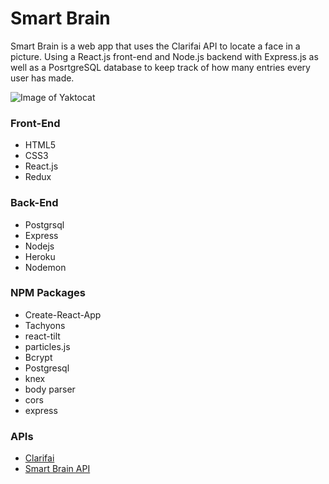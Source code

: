 # Smart Brain

Smart Brain is a web app that uses the Clarifai API to locate a face in a picture. Using a React.js front-end and Node.js backend with Express.js as well as a PosrtgreSQL database to keep track of how many entries every user has made.

![Image of Yaktocat](https://i.imgur.com/5kfvTeG.png)

### Front-End
- HTML5
- CSS3
- React.js
- Redux

### Back-End
- Postgrsql
- Express
- Nodejs
- Heroku
- Nodemon

### NPM Packages 
- Create-React-App
- Tachyons
- react-tilt
- particles.js
- Bcrypt
- Postgresql
- knex
- body parser
- cors
- express

### APIs
- [Clarifai](https://www.clarifai.com/)
- [Smart Brain API](https://github.com/alexkasongo/SmartBrain-API-master)

